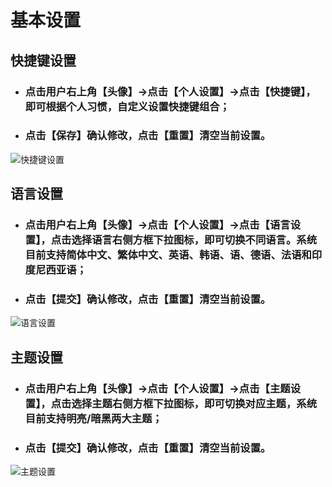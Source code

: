 # 基本设置

## 快捷键设置
    
- ###  点击用户右上角【头像】→点击【个人设置】→点击【快捷键】，即可根据个人习惯，自定义设置快捷键组合；

- ###  点击【保存】确认修改，点击【重置】清空当前设置。

![快捷键设置](/img/light/help_pic_set4.png)
## 语言设置
    
-  ###  点击用户右上角【头像】→点击【个人设置】→点击【语言设置】，点击选择语言右侧方框下拉图标，即可切换不同语言。系统目前支持简体中文、繁体中文、英语、韩语、语、德语、法语和印度尼西亚语；

-  ###  点击【提交】确认修改，点击【重置】清空当前设置。

![语言设置](/img/light/help_pic_set5.png)
## 主题设置

-  ###  点击用户右上角【头像】→点击【个人设置】→点击【主题设置】，点击选择主题右侧方框下拉图标，即可切换对应主题，系统目前支持明亮/暗黑两大主题；

-  ###  点击【提交】确认修改，点击【重置】清空当前设置。

![主题设置](/img/light/help_pic_set6.png)
